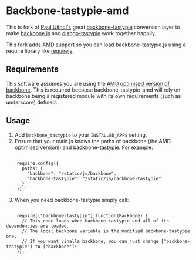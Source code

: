 # Backbone-tastypie-amd

This is fork of [Paul Uithol's](https://github.com/documentcloud/backbone) great [backbone-tastypie](https://github.com/PaulUithol/backbone-tastypie) conversion layer to make [backbone.js](https://github.com/documentcloud/backbone) and [django-tastypie](https://github.com/toastdriven/django-tastypie) work together happily.

This fork adds AMD support so you can load backbone-tastypie.js using a require library like [requirejs](http://requirejs.org/).

## Requirements

This software assumes you are using the [AMD optimised version of backbone](https://github.com/jrburke/backbone/tree/optamd3). This is required because backbone-tastypie-amd will rely on backbone being a registered module with its own requirements (such as underscore) defined.

## Usage

1. Add `backbone_tastypie` to your `INSTALLED_APPS` setting.
2. Ensure that your main.js knows the paths of backbone (the AMD optimised version!) and backbone-tastypie. For example:

<code>
    require.config({
      paths: {
        "backbone": "/static/js/backbone",
        "backbone-tastypie": "/static/js/backbone-tastypie"
      }
    });`
</code>

3. When you need backbone-tastypie simply call:

<code>
    require(["backbone-tastypie"],function(Backbone) {
      // This code loads when backbone-tastypie and all of its dependencies are loaded.
      // The local backbone variable is the modified backbone-tastypie one.
      // If you want vinalla backbone, you can just change ["backbone-tastypie"] to ["backbone"]!
    });
</code>
